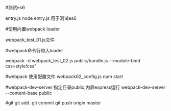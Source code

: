 #测试es6

entry.js
node entry.js  用于测试es6


#使用内置webpack loader

webpack_test_01.js文件


#webpack命令行带入loader

 webpack  -d webpack_test_02.js  public/bundle.js  --module-bind  css=style!css"


#webpack 使用配置文件
 webpack02_config.js
 npm start


#webpack-dev-server
 指定目录public,内置express运行
 webpack-dev-server --content-base public

#git
git add.
git commit 
git push origin master

